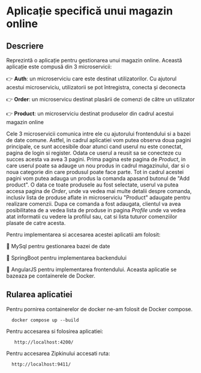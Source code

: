 # Aplicație specifică unui magazin online 

## Descriere

Reprezintă o aplicație pentru gestionarea unui magazin online. Această aplicație este compusă din 3 microservicii:

:point_right: **Auth**: un microserviciu care este destinat utilizatorilor. Cu ajutorul acestui microserviciu, utilizatorii se pot întregistra, conecta și deconecta

:point_right: **Order**: un microservicu destinat plasării de comenzi de către un utilizator

:point_right: **Product**: un microserviciu destinat produselor din cadrul acestui magazin online


Cele 3 microservicii comunica intre ele cu ajutorului frontendului si a bazei de date comune. 
Astfel, in cadrul aplicatiei vom putea observa doua pagini principale, ce sunt accesibile doar atunci cand userul nu este conectat, pagina de login si register. Odata ce userul a reusit sa se conecteze cu succes acesta va avea 3 pagini. Prima pagina este pagina de *Product*, in care userul poate sa adauge un nou produs in cadrul magazinului, dar si o noua categorie din care produsul poate face parte. Tot in cadrul acestei pagini vom putea adauga un produs la comanda apasand butonul de "Add product". O data ce toate produsele au fost selectate, userul va putea accesa pagina de *Order*, unde va vedea mai multe detalii despre comanda, inclusiv lista de produse aflate in microserviciu "Product" adaugate pentru realizare comenzii. Dupa ce comanda a fost adaugata, clientul va avea posibilitatea de a vedea lista de produse in pagina *Profile* unde va vedea atat informatii cu vedere la profilul sau, cat si lista tuturor comenziilor plasate de catre acesta.

Pentru implementarea si accesarea acestei aplicatii am folosit:

:small_blue_diamond: MySql pentru gestionarea bazei de date

:small_blue_diamond: SpringBoot pentru implementarea backendului 

:small_blue_diamond: AngularJS pentru implementarea frontendului. Aceasta aplicatie se bazeaza pe containerele de Docker.


## Rularea aplicatiei

Pentru pornirea containerelor de docker ne-am folosit de Docker compose. 

```
  docker compose up --build
```

Pentru accesarea si folosirea aplicatiei:
```
   http://localhost:4200/
```


Pentru accesarea Zipkinului accesati ruta:

```
  http://localhost:9411/
```
